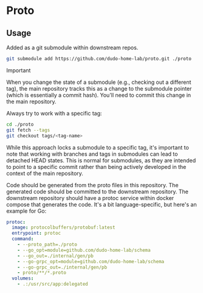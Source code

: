# Proto

## Usage

Added as a git submodule within downstream repos.

```sh
git submodule add https://github.com/dudo-home-lab/proto.git ./proto
```

> [!IMPORTANT]
> When you change the state of a submodule (e.g., checking out a different tag), the main repository tracks this as a change to the submodule pointer (which is essentially a commit hash). You'll need to commit this change in the main repository.
>
> Always try to work with a specific tag:
>
> ```sh
> cd ./proto
> git fetch --tags
> git checkout tags/<tag-name>
> ```
>
> While this approach locks a submodule to a specific tag, it's important to note that working with branches and tags in submodules can lead to detached HEAD states. This is normal for submodules, as they are intended to point to a specific commit rather than being actively developed in the context of the main repository.

Code should be generated from the proto files in this repository. The generated code should be committed to the downstream repository. The downstream repository should have a protoc service within docker compose that generates the code. It's a bit language-specific, but here's an example for Go:

```yaml
protoc:
  image: protocolbuffers/protobuf:latest
  entrypoint: protoc
  command:
    - --proto_path=./proto
    - --go_opt=module=github.com/dudo-home-lab/schema
    - --go_out=./internal/gen/pb
    - --go-grpc_opt=module=github.com/dudo-home-lab/schema
    - --go-grpc_out=./internal/gen/pb
    - proto/**/*.proto
  volumes:
    - .:/usr/src/app:delegated
```
